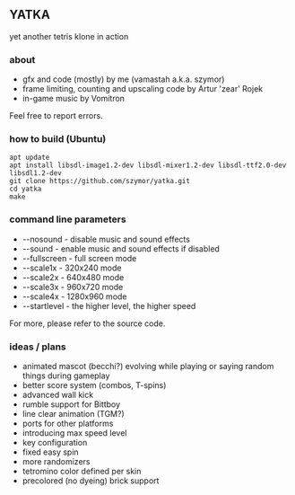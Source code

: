 ## YATKA
yet another tetris klone in action

### about
- gfx and code (mostly) by me (vamastah a.k.a. szymor)
- frame limiting, counting and upscaling code by Artur 'zear' Rojek
- in-game music by Vomitron

Feel free to report errors.

### how to build (Ubuntu)
    apt update
    apt install libsdl-image1.2-dev libsdl-mixer1.2-dev libsdl-ttf2.0-dev libsdl1.2-dev
    git clone https://github.com/szymor/yatka.git
    cd yatka
    make

### command line parameters
- --nosound - disable music and sound effects
- --sound - enable music and sound effects if disabled
- --fullscreen - full screen mode
- --scale1x - 320x240 mode
- --scale2x - 640x480 mode
- --scale3x - 960x720 mode
- --scale4x - 1280x960 mode
- --startlevel <num> - the higher level, the higher speed

For more, please refer to the source code.

### ideas / plans
- animated mascot (becchi?) evolving while playing or saying random things during gameplay
- better score system (combos, T-spins)
- advanced wall kick
- rumble support for Bittboy
- line clear animation (TGM?)
- ports for other platforms
- introducing max speed level
- key configuration
- fixed easy spin
- more randomizers
- tetromino color defined per skin
- precolored (no dyeing) brick support
